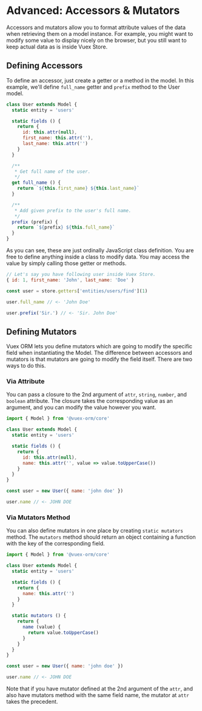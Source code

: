 # Advanced: Accessors & Mutators

Accessors and mutators allow you to format attribute values of the data when retrieving them on a model instance. For example, you might want to modify some value to display nicely on the browser, but you still want to keep actual data as is inside Vuex Store.

## Defining Accessors

To define an accessor, just create a getter or a method in the model. In this example, we'll define `full_name` getter and `prefix` method to the User model.

```js
class User extends Model {
  static entity = 'users'

  static fields () {
    return {
      id: this.attr(null),
      first_name: this.attr(''),
      last_name: this.attr('')
    }
  }

  /**
   * Get full name of the user.
   */
  get full_name () {
    return `${this.first_name} ${this.last_name}`
  }

  /**
   * Add given prefix to the user's full name.
   */
  prefix (prefix) {
    return `${prefix} ${this.full_name}`
  }
}
```

As you can see, these are just ordinally JavaScript class definition. You are free to define anything inside a class to modify data. You may access the value by simply calling those getter or methods.

```js
// Let's say you have following user inside Vuex Store.
{ id: 1, first_name: 'John', last_name: 'Doe' }

const user = store.getters['entities/users/find'](1)

user.full_name // <- 'John Doe'

user.prefix('Sir.') // <- 'Sir. John Doe'
```

## Defining Mutators

Vuex ORM lets you define mutators which are going to modify the specific field when instantiating the Model. The difference between accessors and mutators is that mutators are going to modify the field itself. There are two ways to do this.

### Via Attribute

You can pass a closure to the 2nd argument of `attr`, `string`, `number`, and `boolean` attribute. The closure takes the corresponding value as an argument, and you can modify the value however you want.

```js
import { Model } from '@vuex-orm/core'

class User extends Model {
  static entity = 'users'

  static fields () {
    return {
      id: this.attr(null),
      name: this.attr('', value => value.toUpperCase())
    }
  }
}

const user = new User({ name: 'john doe' })

user.name // <- JOHN DOE
```

### Via Mutators Method

You can also define mutators in one place by creating `static mutators` method. The `mutators` method should return an object containing a function with the key of the corresponding field.

```js
import { Model } from '@vuex-orm/core'

class User extends Model {
  static entity = 'users'

  static fields () {
    return {
      name: this.attr('')
    }
  }

  static mutators () {
    return {
      name (value) {
        return value.toUpperCase()
      }
    }
  }
}

const user = new User({ name: 'john doe' })

user.name // <- JOHN DOE
```

Note that if you have mutator defined at the 2nd argument of the `attr`, and also have mutators method with the same field name, the mutator at `attr` takes the precedent.
